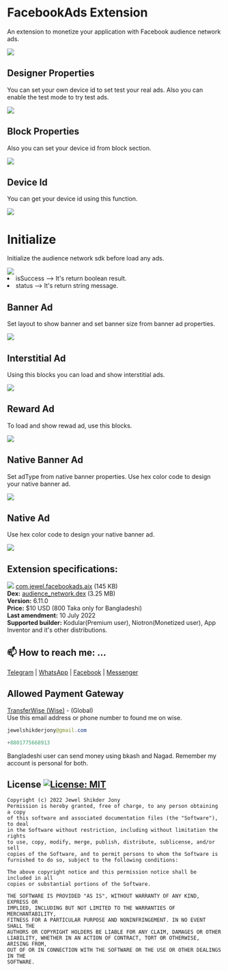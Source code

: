# FacebookAds Extension
An extension to monetize your application with Facebook audience network ads.

<img src="https://github.com/jewelshkjony/FacebookAds/raw/main/images/audience-logo.png"/>

## Designer Properties
You can set your own device id to set test your real ads. Also you can enable the test mode to try test ads.

<img src="https://github.com/jewelshkjony/FacebookAds/raw/main/images/image.png"/>

## Block Properties
Also you can set your device id from block section.

<img src="https://github.com/jewelshkjony/FacebookAds/raw/main/images/Property.png"/>

## Device Id
You can get your device id using this function.

<img src="https://github.com/jewelshkjony/FacebookAds/raw/main/images/Device.png"/>

# Initialize
Initialize the audience network sdk before load any ads.

<img src="https://github.com/jewelshkjony/FacebookAds/raw/main/images/Initialize.png"/>

<li> isSuccess --> It's return boolean result.
<li> status --> It's return string message.

## Banner Ad
Set layout to show banner and set banner size from banner ad properties.

<img src="https://github.com/jewelshkjony/FacebookAds/raw/main/images/Banner.png"/>

## Interstitial Ad
Using this blocks you can load and show interstitial ads.

<img src="https://github.com/jewelshkjony/FacebookAds/raw/main/images/Interstitial.png"/>

## Reward Ad
To load and show rewad ad, use this blocks.

<img src="https://github.com/jewelshkjony/FacebookAds/raw/main/images/Reward.png"/>

## Native Banner Ad
Set adType from native banner properties. Use hex color code to design your native banner ad.

<img src="https://github.com/jewelshkjony/FacebookAds/raw/main/images/NativeBanner.png"/>

## Native Ad
Use hex color code to design your native banner ad. 

<img src="https://github.com/jewelshkjony/FacebookAds/raw/main/images/Native.png"/>

## Extension specifications:
<img src="https://github.com/jewelshkjony/FacebookAds/raw/main/images/app-inventor-aix-download-icon.png"/> <a href="https://t.me/jewelshkjony">com.jewel.facebookads.aix</a> (145 KB) \
<b>Dex:</b> <a href="https://github.com/jewelshkjony/FacebookAds/releases/download/audience_network.dex/audience_network.dex">audience_network.dex</a> (3.25 MB) \
<b>Version:</b> 6.11.0\
<b>Price:</b> $10 USD (800 Taka only for Bangladeshi)\
<b>Last amendment:</b> 10 July 2022\
<b>Supported builder:</b> Kodular(Premium user), Niotron(Monetized user),  App Inventor and it's other distributions.

## 📫 How to reach me: ...

<a href="https://t.me/jewelshkjony">Telegram</a> | <a href="https://wa.me/8801775668913">WhatsApp</a> | <a href="https://fb.com/jewelshkjony">Facebook</a> | <a href="https://m.me/jewelshkjony">Messenger</a>

## Allowed Payment Gateway
<a href="https://wise.com/invite/ua/dulald4">TransferWise (Wise)</a> - (Global) \
Use this email address or phone number to found me on wise.
````java
jewelshikderjony@gmail.com
````
````java
+8801775668913
````
Bangladeshi user can send money using bkash and Nagad. Remember my account is personal for both.

## License [![License: MIT](https://img.shields.io/badge/License-MIT-yellow.svg)](https://opensource.org/licenses/MIT)
    Copyright (c) 2022 Jewel Shikder Jony
    Permission is hereby granted, free of charge, to any person obtaining a copy
    of this software and associated documentation files (the "Software"), to deal
    in the Software without restriction, including without limitation the rights
    to use, copy, modify, merge, publish, distribute, sublicense, and/or sell
    copies of the Software, and to permit persons to whom the Software is
    furnished to do so, subject to the following conditions:
    
    The above copyright notice and this permission notice shall be included in all
    copies or substantial portions of the Software.
    
    THE SOFTWARE IS PROVIDED "AS IS", WITHOUT WARRANTY OF ANY KIND, EXPRESS OR
    IMPLIED, INCLUDING BUT NOT LIMITED TO THE WARRANTIES OF MERCHANTABILITY,
    FITNESS FOR A PARTICULAR PURPOSE AND NONINFRINGEMENT. IN NO EVENT SHALL THE
    AUTHORS OR COPYRIGHT HOLDERS BE LIABLE FOR ANY CLAIM, DAMAGES OR OTHER
    LIABILITY, WHETHER IN AN ACTION OF CONTRACT, TORT OR OTHERWISE, ARISING FROM,
    OUT OF OR IN CONNECTION WITH THE SOFTWARE OR THE USE OR OTHER DEALINGS IN THE
    SOFTWARE.
